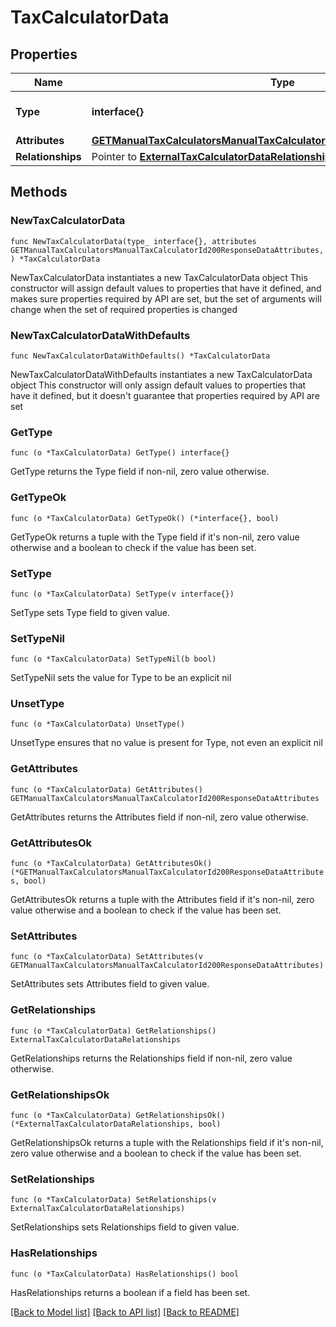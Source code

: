 # TaxCalculatorData

## Properties

Name | Type | Description | Notes
------------ | ------------- | ------------- | -------------
**Type** | **interface{}** | The resource&#39;s type | 
**Attributes** | [**GETManualTaxCalculatorsManualTaxCalculatorId200ResponseDataAttributes**](GETManualTaxCalculatorsManualTaxCalculatorId200ResponseDataAttributes.md) |  | 
**Relationships** | Pointer to [**ExternalTaxCalculatorDataRelationships**](ExternalTaxCalculatorDataRelationships.md) |  | [optional] 

## Methods

### NewTaxCalculatorData

`func NewTaxCalculatorData(type_ interface{}, attributes GETManualTaxCalculatorsManualTaxCalculatorId200ResponseDataAttributes, ) *TaxCalculatorData`

NewTaxCalculatorData instantiates a new TaxCalculatorData object
This constructor will assign default values to properties that have it defined,
and makes sure properties required by API are set, but the set of arguments
will change when the set of required properties is changed

### NewTaxCalculatorDataWithDefaults

`func NewTaxCalculatorDataWithDefaults() *TaxCalculatorData`

NewTaxCalculatorDataWithDefaults instantiates a new TaxCalculatorData object
This constructor will only assign default values to properties that have it defined,
but it doesn't guarantee that properties required by API are set

### GetType

`func (o *TaxCalculatorData) GetType() interface{}`

GetType returns the Type field if non-nil, zero value otherwise.

### GetTypeOk

`func (o *TaxCalculatorData) GetTypeOk() (*interface{}, bool)`

GetTypeOk returns a tuple with the Type field if it's non-nil, zero value otherwise
and a boolean to check if the value has been set.

### SetType

`func (o *TaxCalculatorData) SetType(v interface{})`

SetType sets Type field to given value.


### SetTypeNil

`func (o *TaxCalculatorData) SetTypeNil(b bool)`

 SetTypeNil sets the value for Type to be an explicit nil

### UnsetType
`func (o *TaxCalculatorData) UnsetType()`

UnsetType ensures that no value is present for Type, not even an explicit nil
### GetAttributes

`func (o *TaxCalculatorData) GetAttributes() GETManualTaxCalculatorsManualTaxCalculatorId200ResponseDataAttributes`

GetAttributes returns the Attributes field if non-nil, zero value otherwise.

### GetAttributesOk

`func (o *TaxCalculatorData) GetAttributesOk() (*GETManualTaxCalculatorsManualTaxCalculatorId200ResponseDataAttributes, bool)`

GetAttributesOk returns a tuple with the Attributes field if it's non-nil, zero value otherwise
and a boolean to check if the value has been set.

### SetAttributes

`func (o *TaxCalculatorData) SetAttributes(v GETManualTaxCalculatorsManualTaxCalculatorId200ResponseDataAttributes)`

SetAttributes sets Attributes field to given value.


### GetRelationships

`func (o *TaxCalculatorData) GetRelationships() ExternalTaxCalculatorDataRelationships`

GetRelationships returns the Relationships field if non-nil, zero value otherwise.

### GetRelationshipsOk

`func (o *TaxCalculatorData) GetRelationshipsOk() (*ExternalTaxCalculatorDataRelationships, bool)`

GetRelationshipsOk returns a tuple with the Relationships field if it's non-nil, zero value otherwise
and a boolean to check if the value has been set.

### SetRelationships

`func (o *TaxCalculatorData) SetRelationships(v ExternalTaxCalculatorDataRelationships)`

SetRelationships sets Relationships field to given value.

### HasRelationships

`func (o *TaxCalculatorData) HasRelationships() bool`

HasRelationships returns a boolean if a field has been set.


[[Back to Model list]](../README.md#documentation-for-models) [[Back to API list]](../README.md#documentation-for-api-endpoints) [[Back to README]](../README.md)


